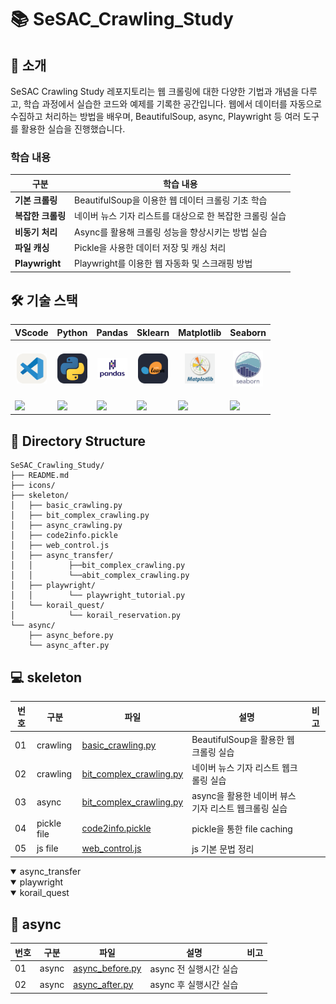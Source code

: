 # 📚 SeSAC_Crawling_Study

## 📖 소개

SeSAC Crawling Study 레포지토리는 웹 크롤링에 대한 다양한 기법과 개념을 다루고, 학습 과정에서 실습한 코드와 예제를 기록한 공간입니다. 웹에서 데이터를 자동으로 수집하고 처리하는 방법을 배우며, BeautifulSoup, async, Playwright 등 여러 도구를 활용한 실습을 진행했습니다.

### 학습 내용

| 구분 | 학습 내용 |
|--|--|
| **기본 크롤링** | BeautifulSoup을 이용한 웹 데이터 크롤링 기초 학습 |
| **복잡한 크롤링** | 네이버 뉴스 기자 리스트를 대상으로 한 복잡한 크롤링 실습 |
| **비동기 처리** | Async를 활용해 크롤링 성능을 향상시키는 방법 실습 |
| **파일 캐싱** | Pickle을 사용한 데이터 저장 및 캐싱 처리 |
| **Playwright** | Playwright를 이용한 웹 자동화 및 스크래핑 방법 |

## 🛠️ 기술 스택

|<center>VScode</center>|<center>Python</center>|<center>Pandas</center>|<center>Sklearn</center>|<center>Matplotlib</center>|<center>Seaborn</center>|
|--|--|--|--|--|--|
|<p align="center"><img alt="vscode" src="./icons/VSCode-Light.svg" width="48"></p>|<p align="center"><img alt="html" src="./icons/Python-Dark.svg" width="48"></p>|<p align="center"><img alt="html" src="./icons/Pandas.png" width="48"></p>|<p align="center"><img alt="html" src="./icons/ScikitLearn-Dark.svg" width="48"></p>|<p align="center"><img alt="html" src="./icons/matplotlib.png" width="48"></p>|<p align="center"><img alt="html" src="./icons/Seaborn.jpg" width="48"></p>|
|<img src="https://img.shields.io/badge/visual studio code-007ACC?style=for-the-badge&logo=visualstudiocode&logoColor=white">|<img src="https://img.shields.io/badge/Python-3776AB?style=for-the-badge&logo=python&logoColor=white">|<img src="https://img.shields.io/badge/pandas-%23150458.svg?style=for-the-badge&logo=pandas&logoColor=white">|<img src="https://img.shields.io/badge/scikit--learn-%23F7931E.svg?style=for-the-badge&logo=scikit-learn&logoColor=white">|<img src="https://img.shields.io/badge/Matplotlib-%23ffffff.svg?style=for-the-badge&logo=Matplotlib&logoColor=black">|<img src="https://img.shields.io/badge/Seaborn-%237fb3d5.svg?style=for-the-badge&logo=Seaborn&logoColor=black">|


## 📂 Directory Structure

```plaintext
SeSAC_Crawling_Study/
├── README.md 
├── icons/
├── skeleton/
│   ├── basic_crawling.py
│   ├── bit_complex_crawling.py
│   ├── async_crawling.py
│   ├── code2info.pickle
│   ├── web_control.js
│   ├── async_transfer/
│   │        ├──bit_complex_crawling.py
│   │        └──abit_complex_crawling.py
│   ├── playwright/
│   │        └── playwright_tutorial.py
│   └── korail_quest/
│            └── korail_reservation.py
└── async/
    ├── async_before.py  
    └── async_after.py
```

## 💻 skeleton
|번호|구분|파일|설명|비고|
|--|--|--|--|--|
|01|crawling|[basic_crawling.py](./skeleton/basic_crawling.py)|BeautifulSoup을 활용한 웹크롤링 실습||
|02|crawling|[bit_complex_crawling.py](./skeleton/bit_complex_crawling.py)|네이버 뉴스 기자 리스트 웹크롤링 실습||
|03|async|[bit_complex_crawling.py](./skeleton/bit_complex_crawling.py)|async을 활용한 네이버 뷰스 기자 리스트 웹크롤링 실습||
|04|pickle file|[code2info.pickle](./skeleton/code2info.pickle)|pickle을 통한 file caching||
|05|js file|[web_control.js](./skeleton/web_control.js)|js 기본 문법 정리||

<details open>
<summary> async_transfer </summary
|번호|구분|파일|설명|비고|
|--|--|--|--|--|
|01|async|[bit_complex_crawling.py](./skeleton/async_transfer/bit_complex_crawling.py)|네이버 뉴스 기자 리스트 웹크롤링 실습 비동기 전||
|02|async|[abit_complex_crawling.py](./skeleton/async_transfer/abit_complex_crawling.py)|네이버 뉴스 기자 리스트 웹크롤링 실습 비동기 후||

</details>

<details open>
<summary> playwright </summary
|번호|구분|파일|설명|비고|
|--|--|--|--|--|
|01|playwright|[playwright_tutorial.py](./skeleton/playwright/playwright_tutorial.py)|playwright 학습||

</details>

<details open>
<summary> korail_quest </summary
|번호|구분|파일|설명|비고|
|--|--|--|--|--|
|01|실습|[korail_reservation.py](./skeleton/korail_quest/korail_reservation.py)|korail 기차표 예매 실습||

</details>

## 📝 async
|번호|구분|파일|설명|비고|
|--|--|--|--|--|
|01|async|[async_before.py](./async/async_before.py)|async 전 실행시간 실습||
|02|async|[async_after.py](./async/async_after.py)|async 후 실행시간 실습||
